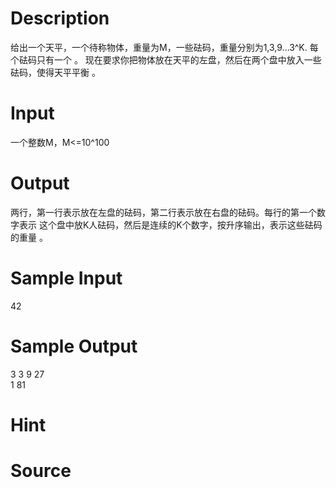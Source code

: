 
# Description

<div class="content">给出一个天平，一个待称物体，重量为M，一些砝码，重量分别为1,3,9...3^K.
每个砝码只有一个 。
现在要求你把物体放在天平的左盘，然后在两个盘中放入一些砝码，使得天平平衡 。

</div>

# Input

<div class="content">一个整数M，M&lt;=10^100

</div>

# Output

<div class="content">两行，第一行表示放在左盘的砝码，第二行表示放在右盘的砝码。每行的第一个数字表示
这个盘中放K人砝码，然后是连续的K个数字，按升序输出，表示这些砝码的重量 。
</div>

# Sample Input

<div class="content"><span class="sampledata">42</span></div>

# Sample Output

<div class="content"><span class="sampledata">3 3 9 27<br/>
1 81</span></div>

# Hint

<div class="content"><p></p></div>

# Source

<div class="content"><p><a href="problemset.php?search="></a></p></div>

